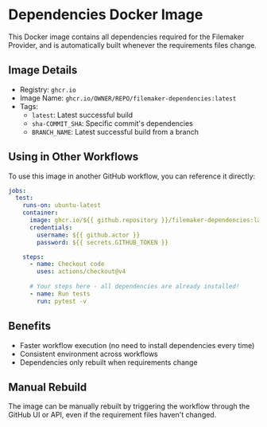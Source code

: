 # Dependencies Docker Image

This Docker image contains all dependencies required for the Filemaker Provider, and is automatically built whenever the requirements files change.

## Image Details

- Registry: `ghcr.io`
- Image Name: `ghcr.io/OWNER/REPO/filemaker-dependencies:latest`
- Tags: 
  - `latest`: Latest successful build
  - `sha-COMMIT_SHA`: Specific commit's dependencies
  - `BRANCH_NAME`: Latest successful build from a branch

## Using in Other Workflows

To use this image in another GitHub workflow, you can reference it directly:

```yaml
jobs:
  test:
    runs-on: ubuntu-latest
    container:
      image: ghcr.io/${{ github.repository }}/filemaker-dependencies:latest  # or use specific commit SHA
      credentials:
        username: ${{ github.actor }}
        password: ${{ secrets.GITHUB_TOKEN }}

    steps:
      - name: Checkout code
        uses: actions/checkout@v4
        
      # Your steps here - all dependencies are already installed!
      - name: Run tests
        run: pytest -v
```

## Benefits

- Faster workflow execution (no need to install dependencies every time)
- Consistent environment across workflows
- Dependencies only rebuilt when requirements change

## Manual Rebuild

The image can be manually rebuilt by triggering the workflow through the GitHub UI or API, even if the requirement files haven't changed. 